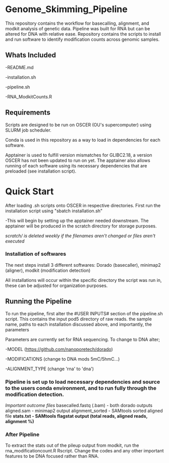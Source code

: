 # Genome_Skimming_Pipeline
This repository contains the workflow for basecalling, alignment, and modkit analysis of genetic data. Pipeline was built for RNA but can be altered for DNA with relative ease.
Repository contains the scripts to install and run software to identify modification counts across genomic samples.


## Whats Included
  -README.md 
  
  -installation.sh 
  
  -pipeline.sh 
  
  -RNA_ModkitCounts.R 

## Requirements

Scripts are designed to be run on OSCER (OU's supercomputer) using SLURM job scheduler.

Conda is used in this repository as a way to load in dependencies for each software.

Apptainer is used to fulfill version mismatches for GLIBC2.18, a version OSCER has not been updated to run on yet. The apptainer also allows running of each software using its necessary dependencies that are preloaded (see installation script).


# Quick Start
  After loading .sh scripts onto OSCER in respective directories. 
  First run the installation script using "sbatch installation.sh"

  -This will begin by setting up the apptainer needed downstream. The apptainer will be produced in the scratch directory for storage purposes. 
  
  *scratch/ is deleted weekly if the filenames aren't changed or files aren't executed*

### Installation of softwares
  
  The next steps install 3 different softwares: Dorado (basecaller), minimap2 (aligner), modkit (modification detection)

All installations will occur within the specific directory the script was run in, these can be adjusted for organization purposes.


## Running the Pipeline

To run the pipeline, first alter the #USER INPUTS# section of the pipeline.sh script.
This contains the input pod5 directory of raw reads. the sample name, paths to each installation discussed above, and importantly, the parameters

Parameters are currently set for RNA sequencing. To change to DNA alter; 

  -MODEL (https://github.com/nanoporetech/dorado) 

  -MODIFICATIONS (change to DNA mods 5mC/5hmC...)  
  
  -ALIGNMENT_TYPE (change 'rna' to 'dna')

### Pipeline is set up to load necessary dependencies and source to the users conda environment, and to run fully through the modification detection. 

*Important outcome files* 
basecalled.fastq (.bam) - both dorado outputs 
aligned.sam - minimap2 output 
alignment_sorted - SAMtools sorted aligned file 
**stats.txt - SAMtools flagstat output (total reads, aligned reads, alignment %)**

### After Pipeline

To extract the stats out of the pileup output from modkit, run the rna_modificationcount.R Rscript. Change the codes and any other important features to be DNA focused rather than RNA.

